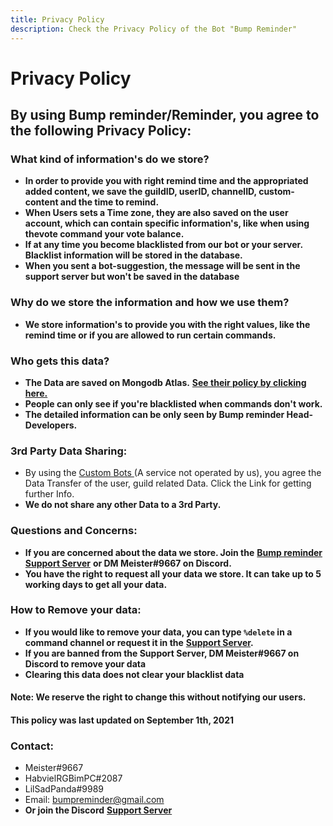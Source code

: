 ```yaml
---
title: Privacy Policy
description: Check the Privacy Policy of the Bot "Bump Reminder"
---
```


# Privacy Policy

## By using Bump reminder/Reminder, you agree to the following Privacy Policy:

### **What kind of information's do we store?**

* **In order to provide you with right remind time and the appropriated added content, we save the guildID, userID, channelID, custom-content and the time to remind.**
* **When Users sets a Time zone, they are also saved on the user account, which can contain specific information's, like when using thevote command your vote balance.**
* **If at any time you become blacklisted from our bot or your server. Blacklist information will be stored in the database.**
* **When you sent a bot-suggestion, the message will be sent in the support server but won't be saved in the database**  

### **Why do we store the information and how we use them?**

* **We store information's to provide you with the right values, like the remind time or if you are allowed to run certain commands.**

### **Who gets this data?**

* **The Data are saved on Mongodb Atlas.** [**See their policy by clicking here.** ](https://www.mongodb.com/cloud/trust)
* **People can only see if you're blacklisted when commands don't work.** 
* **The detailed information can be only seen by Bump reminder Head-Developers.** 

### **3rd Party Data Sharing:**

* By using the [Custom Bots ](https://github.com/Daniel43211/CbVerse)\(A service not operated by us\), you agree the Data Transfer of the user, guild related Data. Click the Link for getting further Info.
* **We do not share any other Data to a 3rd Party.** 

### **Questions and Concerns:**

* **If you are concerned about the data we store. Join the** [**Bump reminder Support Server**](https://discord.gg/dXJPy8m) **or DM Meister\#9667 on Discord.** 
* **You have the right to request all your data we store. It can take up to 5 working days to get all your data.**

### **How to Remove your data:**

* **If you would like to remove your data, you can type `%delete` in a command channel or request it in the** [**Support Server**](https://discord.gg/dXJPy8m)**.** 
* **If you are banned from the Support Server, DM Meister\#9667 on Discord to remove your data**
* **Clearing this data does not clear your blacklist data**

#### Note: We reserve the right to change this without notifying our users. 

#### This policy was last updated on September 1th, 2021


### **Contact:**

* Meister\#9667
* HabvielRGBimPC\#2087
* LilSadPanda\#9989
* Email: bumpreminder@gmail.com
* **Or join the Discord** [**Support Server**](https://discord.gg/dXJPy8m)




